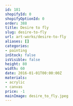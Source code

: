 ```yaml
---
id: 181
shopifyId: 0
shopifyOptionId: 0
order: 388
title: Desire to fly
slug: desire-to-fly
url: art-works/desire-to-fly
aliases: []
categories:
- painting
inStock: false
isVisible: false
height: 80
width: 60
date: 2016-01-01T00:00:00Z
materials:
- acrylic
- canvas
price: -1
mainImage: desire_to_fly.jpeg
---
```

